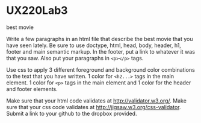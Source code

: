 # UX220Lab3
best movie

Write a few paragraphs in an html file that describe the best movie that you have seen lately. Be sure to use doctype, html, head, body, header, h1, footer and main semantic markup. In the footer, put a link to whatever it was that you saw. Also put your paragraphs in `<p></p>` tags.

Use css to apply 3 different foreground and background color combinations to the text that you have written. 1 color for `<h2...>` tags in the main element. 1 color for `<p>` tags in the main element and 1 color for the header and footer elements.

Make sure that your html code validates at http://validator.w3.org/. Make sure that your css code validates at http://jigsaw.w3.org/css-validator. Submit a link to your github to the dropbox provided.
